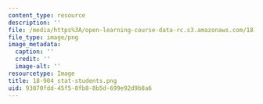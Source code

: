 ```yaml
---
content_type: resource
description: ''
file: /media/https%3A/open-learning-course-data-rc.s3.amazonaws.com/18-904-seminar-in-topology-spring-2011/93070fdd45f58fb88b5d699e92d9b8a6_18-904_stat-students.png
file_type: image/png
image_metadata:
  caption: ''
  credit: ''
  image-alt: ''
resourcetype: Image
title: 18-904_stat-students.png
uid: 93070fdd-45f5-8fb8-8b5d-699e92d9b8a6
---
```

